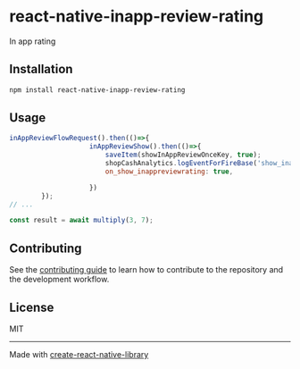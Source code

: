# react-native-inapp-review-rating
In app rating
## Installation

```sh
npm install react-native-inapp-review-rating
```

## Usage

```js
inAppReviewFlowRequest().then(()=>{
                    inAppReviewShow().then(()=>{
                        saveItem(showInAppReviewOnceKey, true);
                        shopCashAnalytics.logEventForFireBase('show_inappreviewrating', {
                        on_show_inappreviewrating: true,

                    })
        });
// ...

const result = await multiply(3, 7);
```

## Contributing

See the [contributing guide](CONTRIBUTING.md) to learn how to contribute to the repository and the development workflow.

## License

MIT

---

Made with [create-react-native-library](https://github.com/callstack/react-native-builder-bob)

